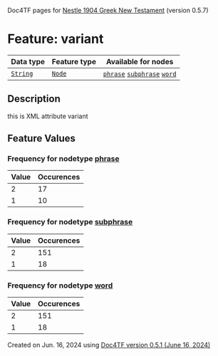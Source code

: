 Doc4TF pages for [Nestle 1904 Greek New Testament](https://github.com/saulocantanhede/tfgreek2/tree/main/tf) (version 0.5.7)
# Feature: variant
Data type|Feature type|Available for nodes
---|---|---
[`String`](featuresbydatatype.md#string)|[`Node`](featuresbytype.md#node)| [`phrase`](featuresbynodetype.md#phrase)  [`subphrase`](featuresbynodetype.md#subphrase)  [`word`](featuresbynodetype.md#word) 
## Description
this is XML attribute variant
## Feature Values
### Frequency for nodetype [phrase](featuresbynodetype.md#phrase)
Value|Occurences
---|---
2|17
1|10
### Frequency for nodetype [subphrase](featuresbynodetype.md#subphrase)
Value|Occurences
---|---
2|151
1|18
### Frequency for nodetype [word](featuresbynodetype.md#word)
Value|Occurences
---|---
2|151
1|18
 

Created on Jun. 16, 2024 using [Doc4TF version 0.5.1 (June 16, 2024)](https://github.com/tonyjurg/Doc4TF/blob/main/CreateFeatureDoc.ipynb) 
